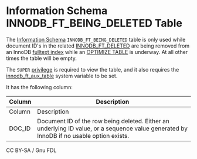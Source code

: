 
# Information Schema INNODB_FT_BEING_DELETED Table

The [Information Schema](../../README.md) `INNODB_FT_BEING_DELETED` table is only used while document ID's in the related [INNODB_FT_DELETED](information-schema-innodb_ft_deleted-table.md) are being removed from an InnoDB [fulltext index](../../../../../../../../server-usage/replication-cluster-multi-master/optimization-and-tuning/optimization-and-indexes/full-text-indexes/README.md) while an [OPTIMIZE TABLE](../../../../../../../../server-usage/replication-cluster-multi-master/optimization-and-tuning/optimizing-tables/optimize-table.md) is underway. At all other times the table will be empty.


The `SUPER` [privilege](../../../../../account-management-sql-commands/grant.md) is required to view the table, and it also requires the [innodb_ft_aux_table](../../../../../../../storage-engines/innodb/innodb-system-variables.md#innodb_ft_aux_table) system variable to be set.


It has the following column:



| Column | Description |
| --- | --- |
| Column | Description |
| DOC_ID | Document ID of the row being deleted. Either an underlying ID value, or a sequence value generated by InnoDB if no usable option exists. |




CC BY-SA / Gnu FDL

